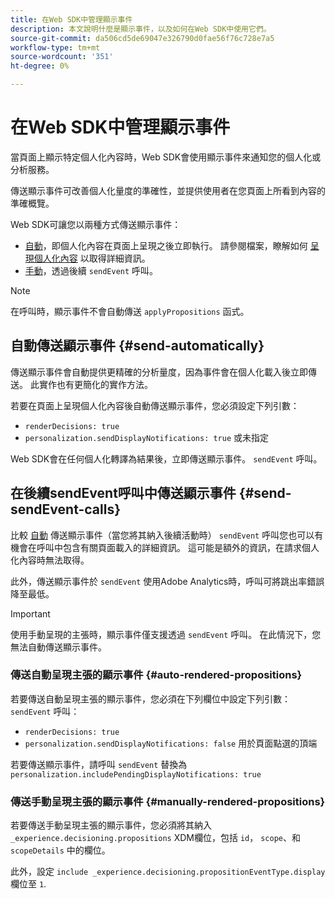 ```yaml
---
title: 在Web SDK中管理顯示事件
description: 本文說明什麼是顯示事件，以及如何在Web SDK中使用它們。
source-git-commit: da506cd5de69047e326790d0fae56f76c728e7a5
workflow-type: tm+mt
source-wordcount: '351'
ht-degree: 0%

---
```



# 在Web SDK中管理顯示事件

當頁面上顯示特定個人化內容時，Web SDK會使用顯示事件來通知您的個人化或分析服務。

傳送顯示事件可改善個人化量度的準確性，並提供使用者在您頁面上所看到內容的準確概覽。

Web SDK可讓您以兩種方式傳送顯示事件：

* [自動](#send-automatically)，即個人化內容在頁面上呈現之後立即執行。 請參閱檔案，瞭解如何 [呈現個人化內容](rendering-personalization-content.md) 以取得詳細資訊。
* [手動](#send-sendEvent-calls)，透過後續 `sendEvent` 呼叫。

>[!NOTE]
>
>在呼叫時，顯示事件不會自動傳送 `applyPropositions` 函式。

## 自動傳送顯示事件 {#send-automatically}

傳送顯示事件會自動提供更精確的分析量度，因為事件會在個人化載入後立即傳送。 此實作也有更簡化的實作方法。

若要在頁面上呈現個人化內容後自動傳送顯示事件，您必須設定下列引數：

* `renderDecisions: true`
* `personalization.sendDisplayNotifications: true` 或未指定

Web SDK會在任何個人化轉譯為結果後，立即傳送顯示事件。 `sendEvent` 呼叫。

## 在後續sendEvent呼叫中傳送顯示事件 {#send-sendEvent-calls}

比較 [自動](#send-automatically) 傳送顯示事件（當您將其納入後續活動時） `sendEvent` 呼叫您也可以有機會在呼叫中包含有關頁面載入的詳細資訊。 這可能是額外的資訊，在請求個人化內容時無法取得。

此外，傳送顯示事件於 `sendEvent` 使用Adobe Analytics時，呼叫可將跳出率錯誤降至最低。

>[!IMPORTANT]
>
>使用手動呈現的主張時，顯示事件僅支援透過 `sendEvent` 呼叫。 在此情況下，您無法自動傳送顯示事件。

### 傳送自動呈現主張的顯示事件 {#auto-rendered-propositions}

若要傳送自動呈現主張的顯示事件，您必須在下列欄位中設定下列引數： `sendEvent` 呼叫：

* `renderDecisions: true`
* `personalization.sendDisplayNotifications: false` 用於頁面點選的頂端

若要傳送顯示事件，請呼叫 `sendEvent` 替換為 `personalization.includePendingDisplayNotifications: true`

### 傳送手動呈現主張的顯示事件 {#manually-rendered-propositions}

若要傳送手動呈現主張的顯示事件，您必須將其納入 `_experience.decisioning.propositions` XDM欄位，包括 `id`， `scope`、和 `scopeDetails` 中的欄位。

此外，設定 `include _experience.decisioning.propositionEventType.display` 欄位至 `1`.